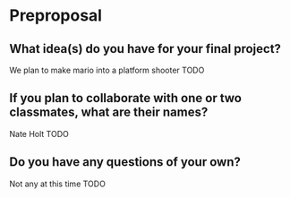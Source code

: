# Preproposal

## What idea(s) do you have for your final project?
We plan to make mario into a platform shooter
TODO

## If you plan to collaborate with one or two classmates, what are their names?
Nate Holt
TODO

## Do you have any questions of your own?
Not any at this time
TODO
